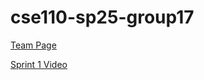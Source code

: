 # cse110-sp25-group17

[Team Page](https://cse110-sp25-group17.github.io/cse110-sp25-group17/admin/team.html)

[Sprint 1 Video](https://youtu.be/mkvgQUOwT2A)